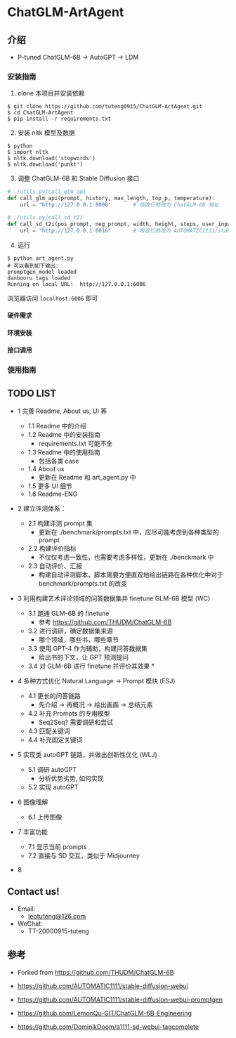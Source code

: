 # ChatGLM-ArtAgent

## 介绍

* P-tuned ChatGLM-6B -> AutoGPT -> LDM

### 安装指南


1. clone 本项目并安装依赖

```shell
$ git clone https://github.com/tuteng0915/ChatGLM-ArtAgent.git
$ cd ChatGLM-ArtAgent
$ pip install -r requirements.txt
```

2. 安装 nltk 模型及数据
```shell
$ python
$ import nltk
$ nltk.download('stopwords')
$ nltk.download('punkt')
```

3. 调整 ChatGLM-6B 和 Stable Diffusion 接口
```python
# ./utils.py/call_glm_api
def call_glm_api(prompt, history, max_length, top_p, temperature):
    url = "http://127.0.0.1:8000"       # 将改行修改为 ChatGLM-6B 地址

# ./utils.py/call_sd_t2i
def call_sd_t2i(pos_prompt, neg_prompt, width, height, steps, user_input=""):
    url = "http://127.0.0.1:6016"       # 将该行修改为 AUTOMATIC1111/stable-diffusion-webui 地址
```

<!-- 4. 下载 promptgen_model 置于 ./model/promptgen-lexart

https://cloud.tsinghua.edu.cn/d/e2797260a8f94ba994dd/ -->

4. 运行
```shell
$ python art_agent.py
# 可以看到如下输出:
promptgen_model loaded
danbooru tags loaded
Running on local URL:  http://127.0.0.1:6006
```
浏览器访问 `localhost:6006` 即可

#### 硬件需求

#### 环境安装

#### 接口调用

### 使用指南



## TODO LIST
* 1 完善 Readme, About us, UI 等
    * 1.1 Readme 中的介绍
    * 1.2 Readme 中的安装指南
        * requirements.txt 可能不全
    * 1.3 Readme 中的使用指南
        * 包括各类 case
    * 1.4 About us
        * 更新在 Readme 和 art_agent.py 中
    * 1.5 更多 UI 细节
    * 1.6 Readme-ENG

* 2 建立评测体系：
    * 2.1 构建评测 prompt 集
        * 更新在 ./benchmark/prompts.txt 中，应尽可能考虑到各种类型的 prompt
    * 2.2 构建评价指标
        * 不仅仅考虑一致性，也需要考虑多样性，更新在 ./benckmark 中
    * 2.3 自动评价、汇报
        * 构建自动评测脚本，脚本需要方便直观地给出链路在各种优化中对于 benchmark/prompts.txt 的改变

* 3 利用构建艺术评论领域的问答数据集并 finetune GLM-6B 模型 (WC) 
    * 3.1 跑通 GLM-6B 的 finetune
        * 参考 https://github.com/THUDM/ChatGLM-6B
    * 3.2 进行调研，确定数据集来源
        * 哪个领域，哪些书，哪些章节
    * 3.3 使用 GPT-4 作为辅助，构建问答数据集
        * 给出书的下文，让 GPT 预测提问
    * 3.4 对 GLM-6B 进行 finetune 并评价其效果
        * 
* 4 多种方式优化 Natural Language -> Prompt 模块 (FSJ)
    * 4.1 更长的问答链路
        * 先介绍 -> 再概况 -> 给出画面 -> 总结元素
    * 4.2 补充 Prompts 的专用模型
        * Seq2Seq? 需要调研和尝试
    * 4.3 匹配关键词 
    * 4.4 补充固定关键词

* 5 实现类 autoGPT 链路，并做出创新性优化 (WLJ)
    * 5.1 调研 autoGPT
        * 分析优势劣势, 如何实现
    * 5.2 实现 autoGPT

* 6 图像理解
    * 6.1 上传图像

* 7 丰富功能
    * 7.1 显示当前 prompts
    * 7.2 直接与 SD 交互，类似于 Midjourney

* 8 


## Contact us!

* Email: 
    * leotuteng@126.com
* WeChat:
    * TT-20000915-tuteng


## 参考

* Forked from https://github.com/THUDM/ChatGLM-6B

* https://github.com/AUTOMATIC1111/stable-diffusion-webui

* https://github.com/AUTOMATIC1111/stable-diffusion-webui-promptgen

* https://github.com/LemonQu-GIT/ChatGLM-6B-Engineering

* https://github.com/DominikDoom/a1111-sd-webui-tagcomplete